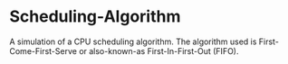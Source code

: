 Scheduling-Algorithm
====================

A simulation of a CPU scheduling algorithm. The algorithm used is First-Come-First-Serve or also-known-as First-In-First-Out (FIFO).
